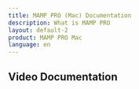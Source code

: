 ```yaml
---
title: MAMP PRO (Mac) Documentation
description: What is MAMP PRO
layout: default-2
product: MAMP PRO Mac
language: en
---
```


## Video Documentation
 
 
